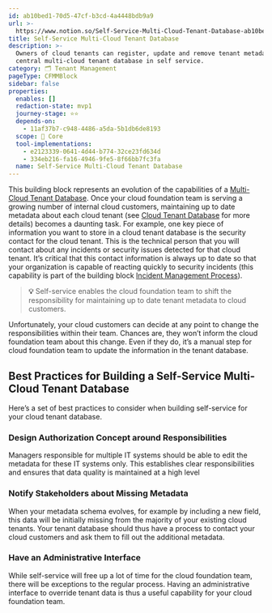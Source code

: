 ```yaml
---
id: ab10bed1-70d5-47cf-b3cd-4a4448bdb9a9
url: >-
  https://www.notion.so/Self-Service-Multi-Cloud-Tenant-Database-ab10bed170d547cfb3cd4a4448bdb9a9
title: Self-Service Multi-Cloud Tenant Database
description: >-
  Owners of cloud tenants can register, update and remove tenant metadata in a
  central multi-cloud tenant database in self service.
category: 🗂 Tenant Management
pageType: CFMMBlock
sidebar: false
properties:
  enables: []
  redaction-state: mvp1
  journey-stage: ⭐️⭐️
  depends-on:
    - 11af37b7-c948-4486-a5da-5b1db6de8193
  scope: 🏢 Core
  tool-implementations:
    - e2123339-0641-4d44-b774-32ce23fd634d
    - 334eb216-fa16-4946-9fe5-8f66bb7fc3fa
  name: Self-Service Multi-Cloud Tenant Database
---
```


This building block represents an evolution of the capabilities of a [Multi-Cloud Tenant Database](./multi-cloud-tenant-database.md). Once your cloud foundation team is serving a growing number of internal cloud customers, maintaining up to date metadata about each cloud tenant (see [Cloud Tenant Database](./cloud-tenant-database.md) for more details) becomes a daunting task. For example, one key piece of information you want to store in a cloud tenant database is the security contact for the cloud tenant. This is the technical person that you will contact about any incidents or security issues detected for that cloud tenant. It’s critical that this contact information is always up to date so that  your organization is capable of reacting quickly to security incidents (this capability is part of the building block [Incident Management Process](../security-and-compliance/incident-management-process.md)).

> **💡** Self-service enables the cloud foundation team to shift the responsibility for maintaining up to date tenant metadata to cloud customers.

Unfortunately, your cloud customers can decide at any point to change the responsibilities within their team. Chances are, they won’t inform the cloud foundation team about this change. Even if they do, it’s a manual step for cloud foundation team to update the information in the tenant database.

## Best Practices for Building a Self-Service Multi-Cloud Tenant Database

Here’s a set of best practices to consider when building self-service for your cloud tenant database.

### Design Authorization Concept around Responsibilities

Managers responsible for multiple IT systems should be able to edit the metadata for these IT systems only.  This establishes clear responsibilities and ensures that data quality is maintained at a high level

### Notify Stakeholders about Missing Metadata

When your metadata schema evolves, for example by including a new field, this data will be initially missing from the majority of your existing cloud tenants. Your tenant database should thus have a process to contact your cloud customers and ask them to fill out the additional metadata.

### Have an Administrative Interface

While self-service will free up a lot of time for the cloud foundation team, there will be exceptions to the regular process. Having an administrative interface to override tenant data is thus a useful capability for your cloud foundation team.